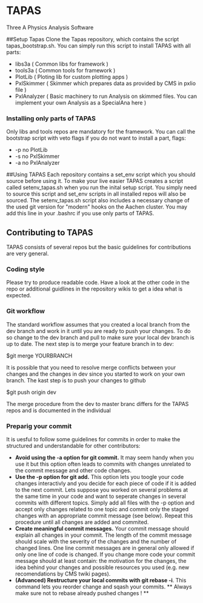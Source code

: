 # TAPAS
Three A Physics Analysis Software

##Setup Tapas
Clone the Tapas repository, which contains the script tapas_bootstrap.sh. You can simply run this script to install TAPAS with all parts:
* libs3a ( Common libs for framework )
* tools3a ( Common tools for framework )
* PlotLib ( Ploting lib for custom plotting apps )
* PxlSkimmer ( Skimmer which prepares data as provided by CMS in pxlio file )
* PxlAnalyzer ( Basic machinery to run Analysis on skimmed files. You can implement your own Analysis as a SpecialAna here )

### Installing only parts of TAPAS
Only libs and tools repos are mandatory for the framework. You can call the bootstrap script with veto flags if you do not want to install a part, flags:
* -p no PlotLib
* -s no PxlSkimmer
* -a no PxlAnalyzer

##Using TAPAS
Each repository contains a set_env script which you should source before using it. To make your live easier
TAPAS creates a script called setenv_tapas.sh when you run the inital setup script. You simply need to source this script and set_env scripts in all installed repos will also be sourced. The setenv_tapas.sh script also includes a necessary change of the used git version for "modern" hooks on the Aachen cluster. You may add this line in your .bashrc if you use only parts of TAPAS.

## Contributing to TAPAS 
TAPAS consists of several repos but the basic guidelines for contributions are very general.

### Coding style
Please try to produce readable code. Have a look at the other code in the repo or additional guidlines in the repository wikis to get a idea what is expected.

### Git workflow
The standard workflow assumes that you created a local branch from the dev branch and work in it until you are ready to push your changes. To do so change to the dev branch and pull to make sure your local dev branch is up to date. The next step is to merge your feature branch in to dev:

$git merge YOURBRANCH

It is possible that you need to resolve merge conflicts between your changes and the changes in dev since you started to work on your own branch. The kast step is to push your changes to github

$git push origin dev

The merge procedure from the dev to master branc differs for the TAPAS repos and is documented in the individual 
### Preparig your commit
It is uesful to follow some guidelines for commits in order to make the structured and understandable for other contributors:

* **Avoid using the -a option for git commit.** It may seem handy when you use it but this option often leads to commits with changes unrelated to the commit message and other code changes.
* **Use the -p option for git add.** This option lets you toogle your code changes interactivly and you decide for each piece of code if it is added to the next commit. Lets suppose you worked on several problems at the same time in your code and want to seperate changes in several commits with different topics. Simply add all files with the -p option and accept only changes related to one topic and commit only the staged changes with an appropriate commit message (see below). Repeat this procedure until all changes are added and commited.
* **Create meaningful commit messages.** Your commit message should explain all changes in your commit. The length of the commit message should scale with the severity of the changes and the number of changed lines. One line commit messages are in general only allowed if only one line of code is changed. If you change more code your commit message should at least contain: the motivation for the changes, the idea behind your changes and possible resources you used (e.g. new recomendations by CMS twiki pages).
* **(Advanced) Restructure your local commits with git rebase -i**. This command lets you reorder change and sqash your commits. ** Always make sure not to rebase already pushed changes ! **
